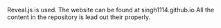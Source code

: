 Reveal.js is used.
The website can be found at singh1114.github.io 
All the content in the repository is lead out their properly.